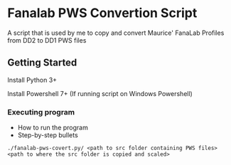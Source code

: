 # Fanalab PWS Convertion Script

A script that is used by me to copy and convert Maurice' FanaLab Profiles from DD2 to DD1 PWS files

## Getting Started

Install Python 3+

Install Powershell 7+ (If running script on Windows Powershell)

### Executing program

* How to run the program
* Step-by-step bullets
```
./fanalab-pws-covert.py/ <path to src folder containing PWS files> <path to where the src folder is copied and scaled>
```
